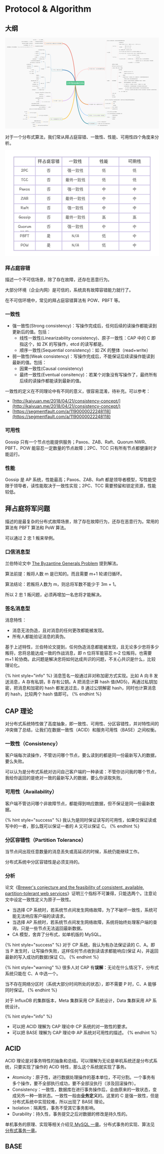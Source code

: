 # Protocol & Algorithm

## 大纲

![](../../.gitbook/assets/image%20%28330%29.png)

对于一个分布式算法，我们常从拜占庭容错、一致性、性能、可用性四个角度来分析。

![](../../.gitbook/assets/image%20%28328%29.png)

### 拜占庭容错

描述一个不可信场景，除了存在故障，还存在恶意行为。

大部分环境（企业内网）是可信的，系统具有故障容错能力就行了。

在不可信环境中，常见的拜占庭容错算法有 POW、PBFT 等。

### 一致性

* 强一致性\(Strong consistency\)：写操作完成后，任何后续的读操作都能读到更新后的值。包括：
  * 线性一致性\(Linearizability consistency\)、原子一致性：CAP 中的 C 即指这个，如 ZK 的写操作，etcd 的读写都是。
  * 顺序一致性\(Sequential consistency\)：如 ZK 的整体（read+write）
* 弱一致性\(Weak consistency\)：写操作完成后，不能保证后续读操作能读到最新的值。包括：
  * 因果一致性\(Causal consistency\)
  * 最终一致性\(Eventual consitency\)：若某个对象没有写操作了，最终所有后续的读操作都能读到最新的值。

一致性的定义在不同理论中有不同的意义，很容易混淆，待补充。可以参考：

* [http://kaiyuan.me/2018/04/21/consistency-concept/](http://kaiyuan.me/2018/04/21/consistency-concept/)
* [https://segmentfault.com/a/1190000022248118](https://segmentfault.com/a/1190000022248118)

### 可用性

Gossip 只有一个节点也能提供服务；Paxos、ZAB、Raft、Quorum NWR、PBFT、POW 能容忍一定数量的节点故障；2PC、TCC 只有所有节点都健康时才能运行。

### 性能

Gossip 是 AP 系统，性能最高；Paxos、ZAB、Raft 都是领导者模型，写性能受限于领导者，读性能取决于一致性实现；2PC、TCC 需要预留和锁定资源，性能较低。

## 拜占庭将军问题

描述的是最复杂的分布式故障场景，除了存在故障行为，还存在恶意行为。常用的算法有 PBFT 算法和 PoW 算法。

可以通过 2 忠 1 叛来举例。

### 口信消息型

兰伯特论文中 [The Byzantine Generals Problem](https://www.microsoft.com/en-us/research/publication/byzantine-generals-problem/) 提到解法。

算法前提：叛将人数 m 是已知的。而且需要 m+1 轮递归循环。

算法结论：若叛将人数为 m，则总将军数不能少于 3m + 1。

所以 2 忠 1 叛问题，必须再增加一名忠将才能解决。

### 签名消息型

消息特性：

* 消息无法伪造，且对消息的任何更改都能被发现。
* 所有人都能验证消息的真伪。

基于上述特性，兰伯特论文提到，任何伪造消息都能被发现，且无论多少忠将多少叛将，忠将总能达成一致的作战消息，即 n 位将军能容忍 n-2 位叛将。也需要 m+1 轮协商。此问题是解决忠将如何达成共识的问题，不关心共识是什么，比较理论化。

{% hint style="info" %}
消息签名一般通过非对称加密方式实现。比如 A 向 B 发送消息，A 存有私钥，B 存有公钥。A 把消息计算 hash 值\(MD5\)，再通过私钥加密，把消息和加密的 hash 都发送过去，B 通过公钥解密 hash，同时也计算消息的 hash，比较两个 hash 值即可。
{% endhint %}

## CAP 理论

对分布式系统特性做了高度抽象，即一致性、可用性、分区容错性，并对特性间的冲突做了总结，让我们在数据一致性（ACID）和服务可用性（BASE）之间权衡。

### 一致性（Consistency）

客户端每次读操作，不管访问哪个节点，要么读到的都是同一份最新写入的数据，要么失败。

可以认为是分布式系统对访问自己客户端的一种承诺：不管你访问我的哪个节点，我给你返回的是绝对一致的最新写入的数据，要么你读取失败。

### 可用性（Availability）

客户端不管访问哪个非故障节点，都能得到响应数据，但不保证是同一份最新数据。

{% hint style="success" %}
我认为是同时保证读写的可用性，如果仅保证读或写中的一者，那么既可以保证一者的 A 又可以保证 C。
{% endhint %}

### 分区容错性（Partition Tolerance）

当节点间出现任意数量的消息丢失或高延迟的时候，系统仍能继续工作。

分布式系统中分区容错性是必须支持的。

### 分析

论文《[Brewer's conjecture and the feasibility of consistent, available, partition-tolerant web services](https://dl.acm.org/doi/10.1145/564585.564601)》证明三个指标不可兼得，只能选两个。注意论文中设定一致性定义为原子一致性。

* 当选择 CP 系统时，若系统节点间发生网络故障，为了不破坏一致性，系统可能无法响应客户端的读请求。
* 当选择 AP 系统时，若系统节点间发生网络故障，系统将始终处理客户端的查询，只是一些节点无法返回最新数据。
* CA 模型，舍弃了分布式，如单机版的 MySQL。

{% hint style="success" %}
对于 CP 系统，我认为有办法保证读的 C、A。即当 P 发生时，让写操作失败，这样任何节点收到读请求都能响应\(保证 A\)，并返回最新的写入成功的数据\(保证 C\)。
{% endhint %}

{% hint style="warning" %}
很多人对 CAP 有**误解**：无论在什么情况下，分布式系统只能在 C、A 中选一个。

当不存在网络分区时（系统大部分时间所处的状态），即不需要 P 时，C、A 能够同时保证。
{% endhint %}

对于 InfluxDB 的集群版本，Meta 集群采用 CP 系统设计，Data 集群采用 AP 系统设计。

{% hint style="info" %}
* 可以把 ACID 理解为 CAP 理论中 CP 系统的对一致性的要求。
* 可以把 BASE 理解为 CAP 理论中 AP 系统对可用性的描述。
{% endhint %}

## ACID

ACID 理论是对事务特性的抽象和总结。可以理解为无论是单机系统还是分布式系统，只要实现了操作的 ACID 特性，那么这个系统就实现了事务。

* Atomicity：原子性，进行数据处理操作的基本单位，不可分割。一个事务有多个操作，要不全部执行成功，要不全部没执行（涉及回滚操作）。
* Consistency：一致性，数据库在进行事务操作后，会由原来的一致状态，变成另外一种一致状态。一致性一般由**业务定义**的。这里的 C 是强一致性，但是分布式系统中实现较难，所以出现了 BASE 理论。
* Isolation：隔离性，事务不受其它事务影响。
* Durability：持久性，事务提交之后对数据的修改是持久性的。

单机事务的原理、实现等相关介绍见[ MySQL 一章](../../database/mysql/transaction.md)。分布式事务的实现、算法见[分布式事务一章](transcation.md)。

## BASE



